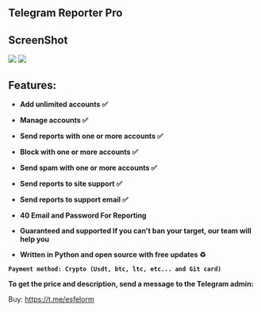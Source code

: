 ## Telegram Reporter Pro


## ScreenShot

<img src="https://github.com/user-attachments/assets/e6df5094-ce33-4a08-9835-d6b4b4c598b5">

<img src="https://github.com/user-attachments/assets/3091e9ab-26b4-4fb7-87d8-dbc0905e9913">

<b>

## Features: 

- Add unlimited accounts ✅

- Manage accounts ✅

- Send reports with one or more accounts ✅

- Block with one or more accounts ✅

- Send spam with one or more accounts ✅

- Send reports to site support ✅

- Send reports to support email ✅

- 40 Email and Password For Reporting 

- Guaranteed and supported If you can't ban your target, our team will help you

- Written in Python and open source with free updates ♻️

`Payment method: Crypto (Usdt, btc, ltc, etc... and Git card)`

To get the price and description, send a message to the Telegram admin:

</b>

Buy: https://t.me/esfelorm
